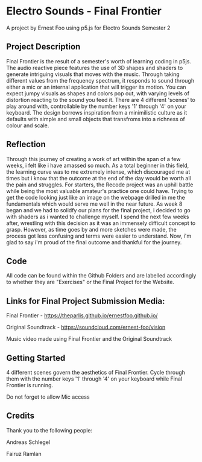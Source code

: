 # Electro Sounds - Final Frontier

A project by Ernest Foo using p5.js for Electro Sounds Semester 2

Project Description
---
Final Frontier is the result of a semester's worth of learning coding in p5js. The audio reactive piece features the use of 3D shapes and shaders to generate intriguing visuals that moves with the music. Through taking different values from the frequency spectrum, it responds to sound through either a mic or an internal application that will trigger its motion. You can expect jumpy visuals as shapes and colors pop out, with varying levels of distortion reacting to the sound you feed it. There are 4 different 'scenes' to play around with, controllable by the number keys '1' through '4' on your keyboard. The design borrows inspiration from a minimilistic culture as it defaults with simple and small objects that transfroms into a richness of colour and scale.

Reflection
---
Through this journey of creating a work of art within the span of a few weeks, i felt like i have amassed so much. As a total beginner in this field, the learning curve was to me extremely intense, which discouraged me at times but i know that the outcome at the end of the day would be worth all the pain and struggles. For starters, the Recode project was an uphill battle while being the most valuable amateur's practice one could have. Trying to get the code looking just like an image on the webpage drilled in me the fundamentals which would serve me well in the near future. As week 8 began and we had to solidfy our plans for the final project, i decided to go with shaders as i wanted to challenge myself. I spend the next few weeks after, wrestling with this decision as it was an immensely difficult concept to grasp. However, as time goes by and more sketches were made, the process got less confusing and terms were easier to understand. Now, i'm glad to say i'm proud of the final outcome and thankful for the journey.

Code
---
All code can be found within the Github Folders and are labelled accordingly to whether they are "Exercises" or the Final Project for the Website.

Links for Final Project Submission Media:
---
Final Frontier - https://theparlis.github.io/ernestfoo.github.io/

Original Soundtrack - https://soundcloud.com/ernest-foo/vision

Music video made using Final Frontier and the Original Soundtrack

Getting Started
---
4 different scenes govern the aesthetics of Final Frontier. Cycle through them with the number keys '1' through '4' on your keyboard while Final Frontier is running.

Do not forget to allow Mic access

Credits
---
Thank you to the following people:

Andreas Schlegel

Fairuz Ramlan
